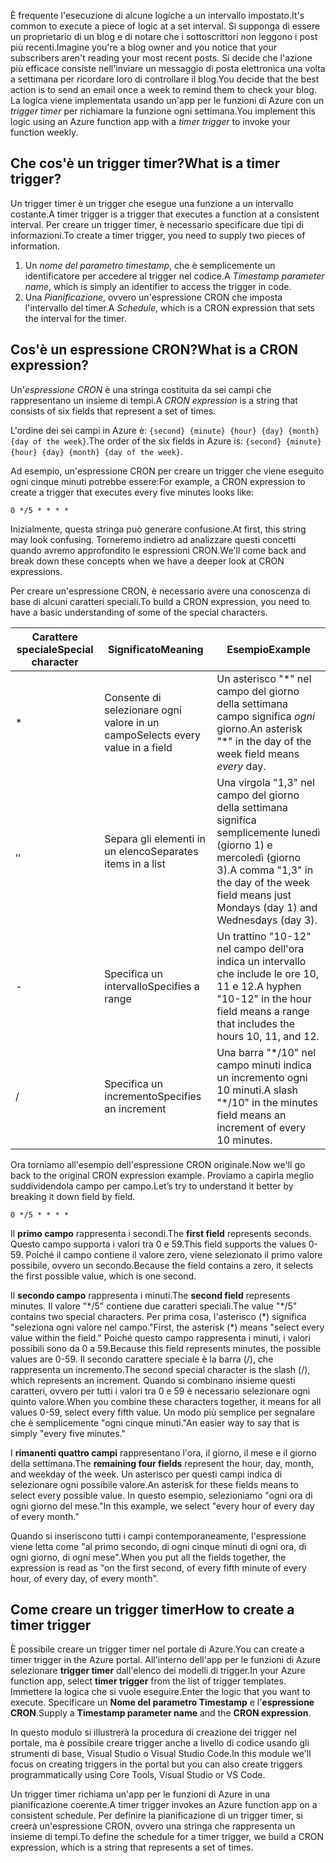 <span data-ttu-id="33acf-101">È frequente l'esecuzione di alcune logiche a un intervallo impostato.</span><span class="sxs-lookup"><span data-stu-id="33acf-101">It's common to execute a piece of logic at a set interval.</span></span> <span data-ttu-id="33acf-102">Si supponga di essere un proprietario di un blog e di notare che i sottoscrittori non leggono i post più recenti.</span><span class="sxs-lookup"><span data-stu-id="33acf-102">Imagine you're a blog owner and you notice that your subscribers aren't reading your most recent posts.</span></span> <span data-ttu-id="33acf-103">Si decide che l'azione più efficace consiste nell'inviare un messaggio di posta elettronica una volta a settimana per ricordare loro di controllare il blog.</span><span class="sxs-lookup"><span data-stu-id="33acf-103">You decide that the best action is to send an email once a week to remind them to check your blog.</span></span> <span data-ttu-id="33acf-104">La logica viene implementata usando un'app per le funzioni di Azure con un _trigger timer_ per richiamare la funzione ogni settimana.</span><span class="sxs-lookup"><span data-stu-id="33acf-104">You implement this logic using an Azure function app with a _timer trigger_ to invoke your function weekly.</span></span>

## <a name="what-is-a-timer-trigger"></a><span data-ttu-id="33acf-105">Che cos'è un trigger timer?</span><span class="sxs-lookup"><span data-stu-id="33acf-105">What is a timer trigger?</span></span>

<span data-ttu-id="33acf-106">Un trigger timer è un trigger che esegue una funzione a un intervallo costante.</span><span class="sxs-lookup"><span data-stu-id="33acf-106">A timer trigger is a trigger that executes a function at a consistent interval.</span></span> <span data-ttu-id="33acf-107">Per creare un trigger timer, è necessario specificare due tipi di informazioni.</span><span class="sxs-lookup"><span data-stu-id="33acf-107">To create a timer trigger, you need to supply two pieces of information.</span></span>

1. <span data-ttu-id="33acf-108">Un *nome del parametro timestamp*, che è semplicemente un identificatore per accedere al trigger nel codice.</span><span class="sxs-lookup"><span data-stu-id="33acf-108">A *Timestamp parameter name*, which is simply an identifier to access the trigger in code.</span></span>
2. <span data-ttu-id="33acf-109">Una *Pianificazione*, ovvero un'espressione CRON che imposta l'intervallo del timer.</span><span class="sxs-lookup"><span data-stu-id="33acf-109">A *Schedule*, which is a CRON expression that sets the interval for the timer.</span></span>

## <a name="what-is-a-cron-expression"></a><span data-ttu-id="33acf-110">Cos'è un espressione CRON?</span><span class="sxs-lookup"><span data-stu-id="33acf-110">What is a CRON expression?</span></span>

<span data-ttu-id="33acf-111">Un'*espressione CRON* è una stringa costituita da sei campi che rappresentano un insieme di tempi.</span><span class="sxs-lookup"><span data-stu-id="33acf-111">A *CRON expression* is a string that consists of six fields that represent a set of times.</span></span>

<span data-ttu-id="33acf-112">L'ordine dei sei campi in Azure è: `{second} {minute} {hour} {day} {month} {day of the week}`.</span><span class="sxs-lookup"><span data-stu-id="33acf-112">The order of the six fields in Azure is: `{second} {minute} {hour} {day} {month} {day of the week}`.</span></span>

<span data-ttu-id="33acf-113">Ad esempio, un'espressione CRON per creare un trigger che viene eseguito ogni cinque minuti potrebbe essere:</span><span class="sxs-lookup"><span data-stu-id="33acf-113">For example, a CRON expression to create a trigger that executes every five minutes looks like:</span></span>

```log
0 */5 * * * *
```

<span data-ttu-id="33acf-114">Inizialmente, questa stringa può generare confusione.</span><span class="sxs-lookup"><span data-stu-id="33acf-114">At first, this string may look confusing.</span></span> <span data-ttu-id="33acf-115">Torneremo indietro ad analizzare questi concetti quando avremo approfondito le espressioni CRON.</span><span class="sxs-lookup"><span data-stu-id="33acf-115">We'll come back and break down these concepts when we have a deeper look at CRON expressions.</span></span>

<span data-ttu-id="33acf-116">Per creare un'espressione CRON, è necessario avere una conoscenza di base di alcuni caratteri speciali.</span><span class="sxs-lookup"><span data-stu-id="33acf-116">To build a CRON expression, you need to have a basic understanding of some of the special characters.</span></span>

| <span data-ttu-id="33acf-117">Carattere speciale</span><span class="sxs-lookup"><span data-stu-id="33acf-117">Special character</span></span> | <span data-ttu-id="33acf-118">Significato</span><span class="sxs-lookup"><span data-stu-id="33acf-118">Meaning</span></span> | <span data-ttu-id="33acf-119">Esempio</span><span class="sxs-lookup"><span data-stu-id="33acf-119">Example</span></span> |
| ------------- | ------------- | ------------- |
| *      | <span data-ttu-id="33acf-120">Consente di selezionare ogni valore in un campo</span><span class="sxs-lookup"><span data-stu-id="33acf-120">Selects every value in a field</span></span> | <span data-ttu-id="33acf-121">Un asterisco "\*" nel campo del giorno della settimana campo significa *ogni* giorno.</span><span class="sxs-lookup"><span data-stu-id="33acf-121">An asterisk "\*" in the day of the week field means *every* day.</span></span> |
| <span data-ttu-id="33acf-122">,</span><span class="sxs-lookup"><span data-stu-id="33acf-122">,</span></span>      | <span data-ttu-id="33acf-123">Separa gli elementi in un elenco</span><span class="sxs-lookup"><span data-stu-id="33acf-123">Separates items in a list</span></span> | <span data-ttu-id="33acf-124">Una virgola "1,3" nel campo del giorno della settimana significa semplicemente lunedì (giorno 1) e mercoledì (giorno 3).</span><span class="sxs-lookup"><span data-stu-id="33acf-124">A comma "1,3" in the day of the week field means just Mondays (day 1) and Wednesdays (day 3).</span></span> |
| -      | <span data-ttu-id="33acf-125">Specifica un intervallo</span><span class="sxs-lookup"><span data-stu-id="33acf-125">Specifies a range</span></span> | <span data-ttu-id="33acf-126">Un trattino "10-12" nel campo dell'ora indica un intervallo che include le ore 10, 11 e 12.</span><span class="sxs-lookup"><span data-stu-id="33acf-126">A hyphen "10-12" in the hour field means a range that includes the hours 10, 11, and 12.</span></span> |
| /      | <span data-ttu-id="33acf-127">Specifica un incremento</span><span class="sxs-lookup"><span data-stu-id="33acf-127">Specifies an increment</span></span> | <span data-ttu-id="33acf-128">Una barra "\*/10" nel campo minuti indica un incremento ogni 10 minuti.</span><span class="sxs-lookup"><span data-stu-id="33acf-128">A slash "\*/10" in the minutes field means an increment of every 10 minutes.</span></span> |

<span data-ttu-id="33acf-129">Ora torniamo all'esempio dell'espressione CRON originale.</span><span class="sxs-lookup"><span data-stu-id="33acf-129">Now we'll go back to the original CRON expression example.</span></span> <span data-ttu-id="33acf-130">Proviamo a capirla meglio suddividendola campo per campo.</span><span class="sxs-lookup"><span data-stu-id="33acf-130">Let’s try to understand it better by breaking it down field by field.</span></span>

```log
0 */5 * * * *
```

<span data-ttu-id="33acf-131">Il **primo campo** rappresenta i secondi.</span><span class="sxs-lookup"><span data-stu-id="33acf-131">The **first field** represents seconds.</span></span> <span data-ttu-id="33acf-132">Questo campo supporta i valori tra 0 e 59.</span><span class="sxs-lookup"><span data-stu-id="33acf-132">This field supports the values 0-59.</span></span> <span data-ttu-id="33acf-133">Poiché il campo contiene il valore zero, viene selezionato il primo valore possibile, ovvero un secondo.</span><span class="sxs-lookup"><span data-stu-id="33acf-133">Because the field contains a zero, it selects the first possible value, which is one second.</span></span>

<span data-ttu-id="33acf-134">Il **secondo campo** rappresenta i minuti.</span><span class="sxs-lookup"><span data-stu-id="33acf-134">The **second field** represents minutes.</span></span> <span data-ttu-id="33acf-135">Il valore "\*/5" contiene due caratteri speciali.</span><span class="sxs-lookup"><span data-stu-id="33acf-135">The value "\*/5" contains two special characters.</span></span> <span data-ttu-id="33acf-136">Per prima cosa, l'asterisco (\*) significa "seleziona ogni valore nel campo."</span><span class="sxs-lookup"><span data-stu-id="33acf-136">First, the asterisk (\*) means "select every value within the field."</span></span> <span data-ttu-id="33acf-137">Poiché questo campo rappresenta i minuti, i valori possibili sono da 0 a 59.</span><span class="sxs-lookup"><span data-stu-id="33acf-137">Because this field represents minutes, the possible values are 0-59.</span></span> <span data-ttu-id="33acf-138">Il secondo carattere speciale è la barra (/), che rappresenta un incremento.</span><span class="sxs-lookup"><span data-stu-id="33acf-138">The second special character is the slash (/), which represents an increment.</span></span> <span data-ttu-id="33acf-139">Quando si combinano insieme questi caratteri, ovvero per tutti i valori tra 0 e 59 è necessario selezionare ogni quinto valore.</span><span class="sxs-lookup"><span data-stu-id="33acf-139">When you combine these characters together, it means for all values 0-59, select every fifth value.</span></span> <span data-ttu-id="33acf-140">Un modo più semplice per segnalare che è semplicemente "ogni cinque minuti."</span><span class="sxs-lookup"><span data-stu-id="33acf-140">An easier way to say that is simply "every five minutes."</span></span>

<span data-ttu-id="33acf-141">I **rimanenti quattro campi** rappresentano l'ora, il giorno, il mese e il giorno della settimana.</span><span class="sxs-lookup"><span data-stu-id="33acf-141">The **remaining four fields** represent the hour, day, month, and weekday of the week.</span></span> <span data-ttu-id="33acf-142">Un asterisco per questi campi indica di selezionare ogni possibile valore.</span><span class="sxs-lookup"><span data-stu-id="33acf-142">An asterisk for these fields means to select every possible value.</span></span> <span data-ttu-id="33acf-143">In questo esempio, selezioniamo "ogni ora di ogni giorno del mese."</span><span class="sxs-lookup"><span data-stu-id="33acf-143">In this example, we select "every hour of every day of every month."</span></span>

<span data-ttu-id="33acf-144">Quando si inseriscono tutti i campi contemporaneamente, l'espressione viene letta come "al primo secondo, di ogni cinque minuti di ogni ora, di ogni giorno, di ogni mese".</span><span class="sxs-lookup"><span data-stu-id="33acf-144">When you put all the fields together, the expression is read as "on the first second, of every fifth minute of every hour, of every day, of every month".</span></span>

## <a name="how-to-create-a-timer-trigger"></a><span data-ttu-id="33acf-145">Come creare un trigger timer</span><span class="sxs-lookup"><span data-stu-id="33acf-145">How to create a timer trigger</span></span>

<span data-ttu-id="33acf-146">È possibile creare un trigger timer nel portale di Azure.</span><span class="sxs-lookup"><span data-stu-id="33acf-146">You can create a timer trigger in the Azure portal.</span></span> <span data-ttu-id="33acf-147">All'interno dell'app per le funzioni di Azure selezionare **trigger timer** dall'elenco dei modelli di trigger.</span><span class="sxs-lookup"><span data-stu-id="33acf-147">In your Azure function app, select **timer trigger** from the list of trigger templates.</span></span> <span data-ttu-id="33acf-148">Immettere la logica che si vuole eseguire.</span><span class="sxs-lookup"><span data-stu-id="33acf-148">Enter the logic that you want to execute.</span></span> <span data-ttu-id="33acf-149">Specificare un **Nome del parametro Timestamp** e l'**espressione CRON**.</span><span class="sxs-lookup"><span data-stu-id="33acf-149">Supply a **Timestamp parameter name** and the **CRON expression**.</span></span>

<span data-ttu-id="33acf-150">In questo modulo si illustrerà la procedura di creazione dei trigger nel portale, ma è possibile creare trigger anche a livello di codice usando gli strumenti di base, Visual Studio o Visual Studio Code.</span><span class="sxs-lookup"><span data-stu-id="33acf-150">In this module we'll focus on creating triggers in the portal but you can also create triggers programmatically using Core Tools, Visual Studio or VS Code.</span></span>

<span data-ttu-id="33acf-151">Un trigger timer richiama un'app per le funzioni di Azure in una pianificazione coerente.</span><span class="sxs-lookup"><span data-stu-id="33acf-151">A timer trigger invokes an Azure function app on a consistent schedule.</span></span> <span data-ttu-id="33acf-152">Per definire la pianificazione di un trigger timer, si creerà un'espressione CRON, ovvero una stringa che rappresenta un insieme di tempi.</span><span class="sxs-lookup"><span data-stu-id="33acf-152">To define the schedule for a timer trigger, we build a CRON expression, which is a string that represents a set of times.</span></span>